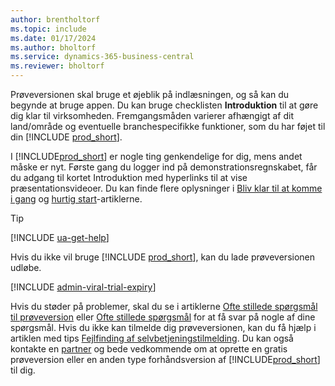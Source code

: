 ```yaml
---
author: brentholtorf
ms.topic: include
ms.date: 01/17/2024
ms.author: bholtorf
ms.service: dynamics-365-business-central
ms.reviewer: bholtorf
---
```

<!--1. Go to **[Dynamics 365 Business Central product](https://www.microsoft.com/en-us/dynamics-365/products/business-central)** page, and choose the **Try for free** button.-->  

Prøveversionen skal bruge et øjeblik på indlæsningen, og så kan du begynde at bruge appen. Du kan bruge checklisten **Introduktion** til at gøre dig klar til virksomheden. Fremgangsmåden varierer afhængigt af dit land/område og eventuelle branchespecifikke funktioner, som du har føjet til din [!INCLUDE [prod_short](prod_short.md)].  

I [!INCLUDE[prod_short](prod_short.md)] er nogle ting genkendelige for dig, mens andet måske er nyt. Første gang du logger ind på demonstrationsregnskabet, får du adgang til kortet Introduktion med hyperlinks til at vise præsentationsvideoer. Du kan finde flere oplysninger i [Bliv klar til at komme i gang](../ui-get-ready-business.md) og [hurtig start](../quick-start-business-central.md)-artiklerne.  

> [!TIP]
> [!INCLUDE [ua-get-help](ua-get-help.md)]

Hvis du ikke vil bruge [!INCLUDE [prod_short](prod_short.md)], kan du lade prøveversionen udløbe.  

[!INCLUDE [admin-viral-trial-expiry](admin-viral-trial-expiry.md)]

Hvis du støder på problemer, skal du se i artiklerne [Ofte stillede spørgsmål til prøveversion](../trial-faq.md) eller [Ofte stillede spørgsmål](../across-faq.yml) for at få svar på nogle af dine spørgsmål. Hvis du ikke kan tilmelde dig prøveversionen, kan du få hjælp i artiklen med tips [Fejlfinding af selvbetjeningstilmelding](../ui-troubleshoot-self-signup.md). Du kan også kontakte en [partner](/dynamics365/business-central/across-faq#how-do-i-find-a-reselling-partner) og bede vedkommende om at oprette en gratis prøveversion eller en anden type forhåndsversion af [!INCLUDE[prod_short](prod_short.md)] til dig.  

